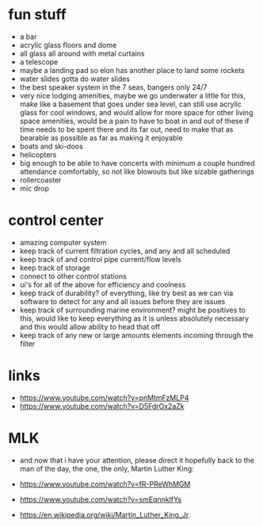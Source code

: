 # fun stuff
- a bar
- acrylic glass floors and dome
- all glass all around with metal curtains
- a telescope
- maybe a landing pad so elon has another place to land some rockets
- water slides gotta do water slides
- the best speaker system in the 7 seas, bangers only 24/7
- very nice lodging amenities, maybe we go underwater a little for this, make like a basement that goes under sea level, can still use acrylic glass for cool windows, and would allow for more space for other living space amenities, would be a pain to have to boat in and out of these if time needs to be spent there and its far out, need to make that as bearable as possible as far as making it enjoyable
- boats and ski-doos
- helicopters
- big enough to be able to have concerts with minimum a couple hundred attendance comfortably, so not like blowouts but like sizable gatherings
- rollercoaster
- mic drop

# control center
- amazing computer system
- keep track of current filtration cycles, and any and all scheduled
- keep track of and control pipe current/flow levels
- keep track of storage
- connect to other control stations
- ui's for all of the above for efficiency and coolness
- keep track of durability? of everything, like try best as we can via software to detect for any and all issues before they are issues
- keep track of surrounding marine environment? might be positives to this, would like to keep everything as it is unless absolutely necessary and this would allow ability to head that off
- keep track of any new or large amounts elements incoming through the filter

# links
- https://www.youtube.com/watch?v=pnMtmFzMLP4
- https://www.youtube.com/watch?v=D5FdrOx2aZk

# MLK
- and now that i have your attention, please direct it hopefully back to the man of the day, the one, the only, Martin Luther King:

- https://www.youtube.com/watch?v=fR-PReWhMGM
- https://www.youtube.com/watch?v=smEqnnklfYs
- https://en.wikipedia.org/wiki/Martin_Luther_King_Jr.
